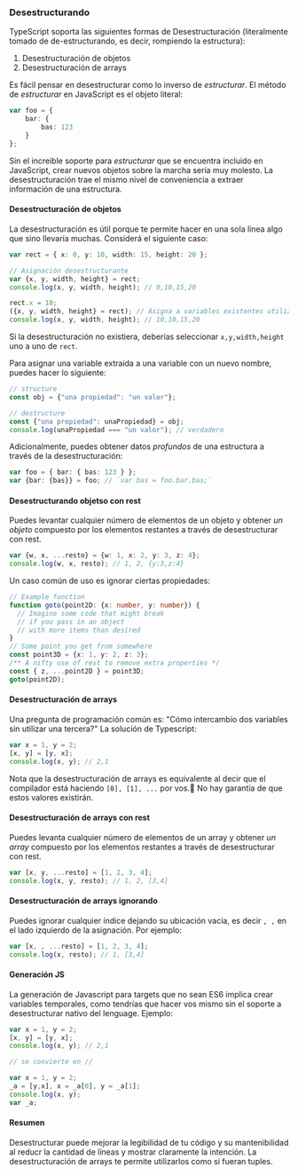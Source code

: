 ### Desestructurando

TypeScript soporta las siguientes formas de Desestructuración (literalmente tomado de de-estructurando, es decir, rompiendo la estructura):
 
 1. Desestructuración de objetos
 2. Desestructuración de arrays

 Es fácil pensar en desestructurar como lo inverso de *estructurar*. El método de *estructurar* en JavaScript es el objeto literal:

```ts
var foo = {
    bar: {
        bas: 123
    }
};
```
Sin el increible soporte para *estructurar* que se encuentra incluido en JavaScript, crear nuevos objetos sobre la marcha sería muy molesto. La desestructuración trae el mismo nivel de conveniencia a extraer información de una estructura.

#### Desestructuración de objetos
La desestructuración es útil porque te permite hacer en una sola línea algo que sino llevaría muchas. Considerá el siguiente caso:

```ts
var rect = { x: 0, y: 10, width: 15, height: 20 };

// Asignación desestructurante
var {x, y, width, height} = rect;
console.log(x, y, width, height); // 0,10,15,20

rect.x = 10;
({x, y, width, height} = rect); // Asigna a variables existentes utilizando paréntesis externos
console.log(x, y, width, height); // 10,10,15,20
```
Si la desestructuración no existiera, deberías seleccionar `x,y,width,height` uno a uno de `rect`.

Para asignar una variable extraida a una variable con un nuevo nombre, puedes hacer lo siguiente:

```ts
// structure
const obj = {"una propiedad": "un valor"};

// destructure
const {"una propiedad": unaPropiedad} = obj;
console.log(unaPropiedad === "un valor"); // verdadero
```

Adicionalmente, puedes obtener datos *profundos* de una estructura a través de la desestructuración: 

```ts
var foo = { bar: { bas: 123 } };
var {bar: {bas}} = foo; // `var bas = foo.bar.bas;`
```

#### Desestructurando objetso con rest
Puedes levantar cualquier número de elementos de un objeto y obtener *un objeto* compuesto por los elementos restantes a través de desestructurar con rest.

```ts
var {w, x, ...resto} = {w: 1, x: 2, y: 3, z: 4};
console.log(w, x, resto); // 1, 2, {y:3,z:4}
```
Un caso común de uso es ignorar ciertas propiedades:
```ts
// Example function
function goto(point2D: {x: number, y: number}) {
  // Imagine some code that might break
  // if you pass in an object
  // with more items than desired
}
// Some point you get from somewhere
const point3D = {x: 1, y: 2, z: 3};
/** A nifty use of rest to remove extra properties */
const { z, ...point2D } = point3D;
goto(point2D);
```

#### Desestructuración de arrays
Una pregunta de programación común es: "Cómo intercambio dos variables sin utilizar una tercera?" La solución de Typescript:

```ts
var x = 1, y = 2;
[x, y] = [y, x];
console.log(x, y); // 2,1
```
Nota que la desestructuración de arrays es equivalente al decir que el compilador está haciendo `[0], [1], ...` por vos. No hay garantía de que estos valores existirán.

#### Desestructuración de arrays con rest
Puedes levanta cualquier número de elementos de un array y obtener *un array* compuesto por los elementos restantes a través de desestructurar con rest.

```ts
var [x, y, ...resto] = [1, 2, 3, 4];
console.log(x, y, resto); // 1, 2, [3,4]
```

#### Desestructuración de arrays ignorando
Puedes ignorar cualquier índice dejando su ubicación vacía, es decir `, ,` en el lado izquierdo de la asignación. Por ejemplo:
```ts
var [x, , ...resto] = [1, 2, 3, 4];
console.log(x, resto); // 1, [3,4]
```

#### Generación JS
La generación de Javascript para targets que no sean ES6 implica crear variables temporales, como tendrías que hacer vos mismo sin el soporte a desestructurar nativo del lenguage. Ejemplo:

```ts
var x = 1, y = 2;
[x, y] = [y, x];
console.log(x, y); // 2,1

// se convierte en //

var x = 1, y = 2;
_a = [y,x], x = _a[0], y = _a[1];
console.log(x, y);
var _a;
```

#### Resumen
Desestructurar puede mejorar la legibilidad de tu código y su mantenibilidad al reducr la cantidad de líneas y mostrar claramente la intención. La desestructuración de arrays te permite utilizarlos como si fueran tuples.
